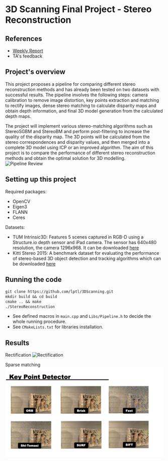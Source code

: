 # 3D Scanning Final Project - Stereo Reconstruction

## References

* [Weekly Report](https://docs.google.com/document/d/1K6K0ElHKk27aSyPWNIXJ57GBT3060mLvXEGucMk_U0U/edit)
* TA's feedback

## Project's overview
This project proposes a pipeline for comparing different stereo reconstruction methods and has already been tested on two datasets with successful results.  The pipeline involves the following steps: camera calibration to remove image distortion, key points extraction and matching to rectify images, dense stereo matching to calculate disparity maps and obtain depth information, and final 3D model generation from the calculated depth maps.

The project will implement various stereo-matching algorithms such as StereoSGBM and StereoBM and perform post-filtering to increase the quality of the disparity map. The 3D points will be calculated from the stereo correspondences and disparity values, and then merged into a complete 3D model using ICP or an improved algorithm. The aim of this project is to compare the performance of different stereo reconstruction methods and obtain the optimal solution for 3D modelling.
![Pipeline Review](pipeline_neu.png)

## Setting up this project
Required packages:
- OpenCV
- Eigen3
- FLANN
- Ceres

Datasets:
- TUM Intrinsic3D: Features 5 scenes captured in RGB-D using a Structure.io depth sensor and iPad camera. The sensor has 640x480 resolution, the camera 1296x968. It can be downloaded [here](https://vision.in.tum.de/data/datasets/intrinsic3d)
- Kitti Stereo 2015: A benchmark dataset for evaluating the performance of stereo-based 3D object detection and tracking algorithms which can be downloaded [here](https://www.cvlibs.net/datasets/kitti/eval_scene_flow.php?benchmark=stereo)


## Running the code
```
git clone https://github.com/lptl/3DScanning.git
mkdir build && cd build
cmake .. && make
./StereoReconstruction
```

* See defined macros in `main.cpp` and `Libs/Pipeline.h` to decide the whole running procedure.
* See `CMakeLists.txt` for libraries installation.

## Results
Rectification
![Rectification](rectification.png)

Sparse matching
![Sparse Matching](sparse.png)


